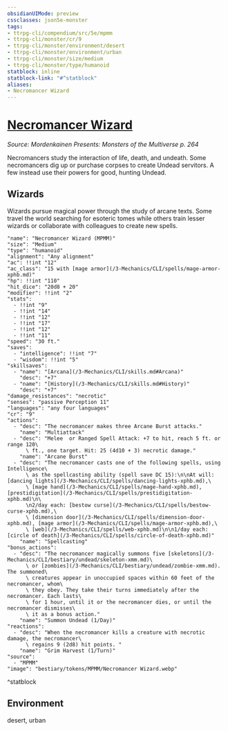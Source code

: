 ```yaml
---
obsidianUIMode: preview
cssclasses: json5e-monster
tags:
- ttrpg-cli/compendium/src/5e/mpmm
- ttrpg-cli/monster/cr/9
- ttrpg-cli/monster/environment/desert
- ttrpg-cli/monster/environment/urban
- ttrpg-cli/monster/size/medium
- ttrpg-cli/monster/type/humanoid
statblock: inline
statblock-link: "#^statblock"
aliases:
- Necromancer Wizard
---
```

# [Necromancer Wizard](3-Mechanics\CLI\bestiary\humanoid/necromancer-wizard-mpmm.md)
*Source: Mordenkainen Presents: Monsters of the Multiverse p. 264*  

Necromancers study the interaction of life, death, and undeath. Some necromancers dig up or purchase corpses to create Undead servitors. A few instead use their powers for good, hunting Undead.

## Wizards

Wizards pursue magical power through the study of arcane texts. Some travel the world searching for esoteric tomes while others train lesser wizards or collaborate with colleagues to create new spells.

```statblock
"name": "Necromancer Wizard (MPMM)"
"size": "Medium"
"type": "humanoid"
"alignment": "Any alignment"
"ac": !!int "12"
"ac_class": "15 with [mage armor](/3-Mechanics/CLI/spells/mage-armor-xphb.md)"
"hp": !!int "110"
"hit_dice": "20d8 + 20"
"modifier": !!int "2"
"stats":
  - !!int "9"
  - !!int "14"
  - !!int "12"
  - !!int "17"
  - !!int "12"
  - !!int "11"
"speed": "30 ft."
"saves":
  - "intelligence": !!int "7"
  - "wisdom": !!int "5"
"skillsaves":
  - "name": "[Arcana](/3-Mechanics/CLI/skills.md#Arcana)"
    "desc": "+7"
  - "name": "[History](/3-Mechanics/CLI/skills.md#History)"
    "desc": "+7"
"damage_resistances": "necrotic"
"senses": "passive Perception 11"
"languages": "any four languages"
"cr": "9"
"actions":
  - "desc": "The necromancer makes three Arcane Burst attacks."
    "name": "Multiattack"
  - "desc": "Melee  or Ranged Spell Attack: +7 to hit, reach 5 ft. or range 120\
      \ ft., one target. Hit: 25 (4d10 + 3) necrotic damage."
    "name": "Arcane Burst"
  - "desc": "The necromancer casts one of the following spells, using Intelligence\
      \ as the spellcasting ability (spell save DC 15):\n\nAt will: [dancing lights](/3-Mechanics/CLI/spells/dancing-lights-xphb.md),\
      \ [mage hand](/3-Mechanics/CLI/spells/mage-hand-xphb.md), [prestidigitation](/3-Mechanics/CLI/spells/prestidigitation-xphb.md)\n\
      \n2/day each: [bestow curse](/3-Mechanics/CLI/spells/bestow-curse-xphb.md),\
      \ [dimension door](/3-Mechanics/CLI/spells/dimension-door-xphb.md), [mage armor](/3-Mechanics/CLI/spells/mage-armor-xphb.md),\
      \ [web](/3-Mechanics/CLI/spells/web-xphb.md)\n\n1/day each: [circle of death](/3-Mechanics/CLI/spells/circle-of-death-xphb.md)"
    "name": "Spellcasting"
"bonus_actions":
  - "desc": "The necromancer magically summons five [skeletons](/3-Mechanics/CLI/bestiary/undead/skeleton-xmm.md)\
      \ or [zombies](/3-Mechanics/CLI/bestiary/undead/zombie-xmm.md). The summoned\
      \ creatures appear in unoccupied spaces within 60 feet of the necromancer, whom\
      \ they obey. They take their turns immediately after the necromancer. Each lasts\
      \ for 1 hour, until it or the necromancer dies, or until the necromancer dismisses\
      \ it as a bonus action."
    "name": "Summon Undead (1/Day)"
"reactions":
  - "desc": "When the necromancer kills a creature with necrotic damage, the necromancer\
      \ regains 9 (2d8) hit points. "
    "name": "Grim Harvest (1/Turn)"
"source":
  - "MPMM"
"image": "bestiary/tokens/MPMM/Necromancer Wizard.webp"
```
^statblock

## Environment

desert, urban